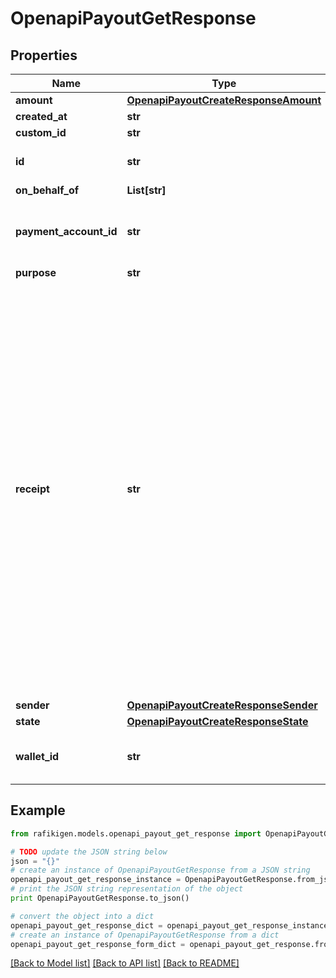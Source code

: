 # OpenapiPayoutGetResponse


## Properties
Name | Type | Description | Notes
------------ | ------------- | ------------- | -------------
**amount** | [**OpenapiPayoutCreateResponseAmount**](OpenapiPayoutCreateResponseAmount.md) |  | [optional] 
**created_at** | **str** |  | [optional] 
**custom_id** | **str** |  | [optional] 
**id** | **str** | The payout unique identifier | [optional] 
**on_behalf_of** | **List[str]** |  | [optional] 
**payment_account_id** | **str** | The recipient payment account receiving funds | [optional] 
**purpose** | **str** |  | [optional] 
**receipt** | **str** | The reference provided by the recipient account&#39;s actual bank or telco on a successful payout.  &gt; ⚠️ &gt; It&#39;s important to be aware that this information might not be accessible for every payout. If there&#39;s no way for us to obtain it, this property will be omitted entirely. Hence, we highly recommend implementing conditional checks to confirm the presence of this property. | [optional] 
**sender** | [**OpenapiPayoutCreateResponseSender**](OpenapiPayoutCreateResponseSender.md) |  | [optional] 
**state** | [**OpenapiPayoutCreateResponseState**](OpenapiPayoutCreateResponseState.md) |  | [optional] 
**wallet_id** | **str** | The wallet ID from which the money will disburse | [optional] 

## Example

```python
from rafikigen.models.openapi_payout_get_response import OpenapiPayoutGetResponse

# TODO update the JSON string below
json = "{}"
# create an instance of OpenapiPayoutGetResponse from a JSON string
openapi_payout_get_response_instance = OpenapiPayoutGetResponse.from_json(json)
# print the JSON string representation of the object
print OpenapiPayoutGetResponse.to_json()

# convert the object into a dict
openapi_payout_get_response_dict = openapi_payout_get_response_instance.to_dict()
# create an instance of OpenapiPayoutGetResponse from a dict
openapi_payout_get_response_form_dict = openapi_payout_get_response.from_dict(openapi_payout_get_response_dict)
```
[[Back to Model list]](../README.md#documentation-for-models) [[Back to API list]](../README.md#documentation-for-api-endpoints) [[Back to README]](../README.md)


